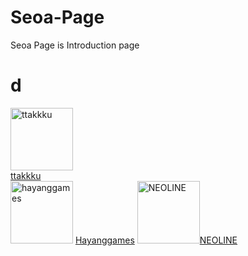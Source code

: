 # Seoa-Page
Seoa Page is  Introduction page

# d
<img src="https://avatars.githubusercontent.com/ttakkku" width="100" title="ttakkku"><br> [ttakkku](http://github.com/ttakkku)</br><img src="https://avatars.githubusercontent.com/hayanggames" width="100" title="hayanggames"> [Hayanggames](https://github.com/hayanggames) <img src="https://avatars.githubusercontent.com/code325" width="100" title="NEOLINE">[NEOLINE](https://github.com/code325)
